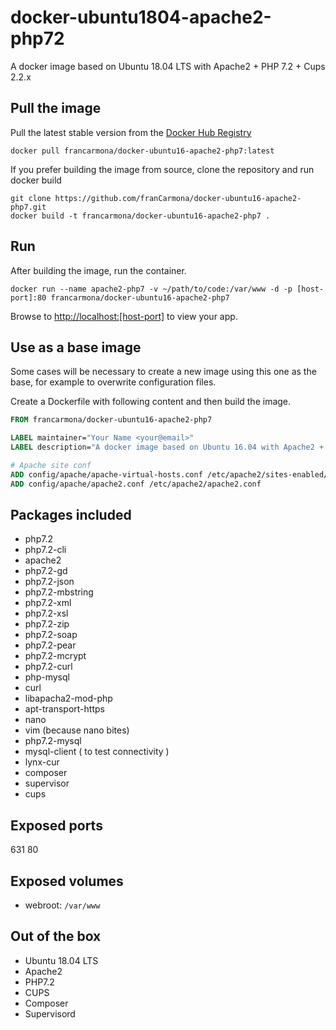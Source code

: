 # docker-ubuntu1804-apache2-php72
A docker image based on Ubuntu 18.04 LTS with Apache2 + PHP 7.2 + Cups 2.2.x

## Pull the image

Pull the latest stable version from the [Docker Hub Registry](https://hub.docker.com/r/francarmona/docker-ubuntu16-apache2-php7/)
```
docker pull francarmona/docker-ubuntu16-apache2-php7:latest
```

If you prefer building the image from source, clone the repository and run docker build

```
git clone https://github.com/franCarmona/docker-ubuntu16-apache2-php7.git
docker build -t francarmona/docker-ubuntu16-apache2-php7 .
```

## Run

After building the image, run the container.
```
docker run --name apache2-php7 -v ~/path/to/code:/var/www -d -p [host-port]:80 francarmona/docker-ubuntu16-apache2-php7
```
Browse to [http://localhost:[host-port]](http://localhost:[host-port]) to view your app.

## Use as a base image

Some cases will be necessary to create a new image using this one as the base, for example to overwrite configuration files.

Create a Dockerfile with following content and then build the image.

```Dockerfile
FROM francarmona/docker-ubuntu16-apache2-php7

LABEL maintainer="Your Name <your@email>"
LABEL description="A docker image based on Ubuntu 16.04 with Apache2 + PHP 7.0"

# Apache site conf
ADD config/apache/apache-virtual-hosts.conf /etc/apache2/sites-enabled/000-default.conf
ADD config/apache/apache2.conf /etc/apache2/apache2.conf
```

## Packages included

 * php7.2
 * php7.2-cli
 * apache2
 * php7.2-gd
 * php7.2-json
 * php7.2-mbstring
 * php7.2-xml
 * php7.2-xsl
 * php7.2-zip
 * php7.2-soap
 * php7.2-pear
 * php7.2-mcrypt
 * php7.2-curl
 * php-mysql
 * curl
 * libapacha2-mod-php
 * apt-transport-https
 * nano
 * vim (because nano bites)
 * php7.2-mysql
 * mysql-client ( to test connectivity )
 * lynx-cur
 * composer
 * supervisor
 * cups

## Exposed ports

631
80

## Exposed volumes

 - webroot: `/var/www`

## Out of the box

 * Ubuntu 18.04 LTS
 * Apache2
 * PHP7.2
 * CUPS
 * Composer
 * Supervisord
